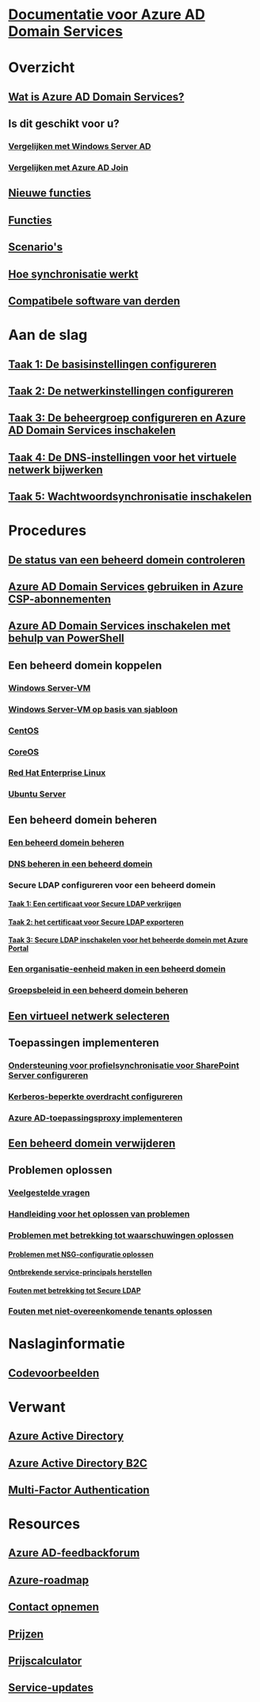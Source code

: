 # [Documentatie voor Azure AD Domain Services](index.md)

# Overzicht
## [Wat is Azure AD Domain Services?](active-directory-ds-overview.md)
## Is dit geschikt voor u?
### [Vergelijken met Windows Server AD](active-directory-ds-comparison.md)
### [Vergelijken met Azure AD Join](active-directory-ds-compare-with-azure-ad-join.md)
## [Nieuwe functies](https://azure.microsoft.com/updates/?product=active-directory-ds)
## [Functies](active-directory-ds-features.md)
## [Scenario's](active-directory-ds-scenarios.md)
## [Hoe synchronisatie werkt](active-directory-ds-synchronization.md)
## [Compatibele software van derden](active-directory-ds-compatible-software.md)

# Aan de slag
## [Taak 1: De basisinstellingen configureren](active-directory-ds-getting-started.md)
## [Taak 2: De netwerkinstellingen configureren](active-directory-ds-getting-started-network.md)
## [Taak 3: De beheergroep configureren en Azure AD Domain Services inschakelen](active-directory-ds-getting-started-admingroup.md)
## [Taak 4: De DNS-instellingen voor het virtuele netwerk bijwerken](active-directory-ds-getting-started-dns.md)
## [Taak 5: Wachtwoordsynchronisatie inschakelen](active-directory-ds-getting-started-password-sync.md)

# Procedures
## [De status van een beheerd domein controleren](active-directory-ds-check-health.md)
## [Azure AD Domain Services gebruiken in Azure CSP-abonnementen](active-directory-ds-csp.md)
## [Azure AD Domain Services inschakelen met behulp van PowerShell](active-directory-ds-enable-using-powershell.md)
## Een beheerd domein koppelen
### [Windows Server-VM](active-directory-ds-admin-guide-join-windows-vm-portal.md)
### [Windows Server-VM op basis van sjabloon](active-directory-ds-join-windows-vm-template.md)
### [CentOS](active-directory-ds-join-centos-linux-vm.md)
### [CoreOS](active-directory-ds-join-coreos-linux-vm.md)
### [Red Hat Enterprise Linux](active-directory-ds-join-rhel-linux-vm.md)
### [Ubuntu Server](active-directory-ds-join-ubuntu-linux-vm.md)
## Een beheerd domein beheren
### [Een beheerd domein beheren](active-directory-ds-admin-guide-administer-domain.md)
### [DNS beheren in een beheerd domein](active-directory-ds-admin-guide-administer-dns.md)

### Secure LDAP configureren voor een beheerd domein
#### [Taak 1: Een certificaat voor Secure LDAP verkrijgen](active-directory-ds-admin-guide-configure-secure-ldap.md)
#### [Taak 2: het certificaat voor Secure LDAP exporteren](active-directory-ds-admin-guide-configure-secure-ldap-export-pfx.md)
#### [Taak 3: Secure LDAP inschakelen voor het beheerde domein met Azure Portal](active-directory-ds-admin-guide-configure-secure-ldap-enable-ldaps.md)

### [Een organisatie-eenheid maken in een beheerd domein](active-directory-ds-admin-guide-create-ou.md)
### [Groepsbeleid in een beheerd domein beheren](active-directory-ds-admin-guide-administer-group-policy.md)
## [Een virtueel netwerk selecteren](active-directory-ds-networking.md)
## Toepassingen implementeren
### [Ondersteuning voor profielsynchronisatie voor SharePoint Server configureren](active-directory-ds-enable-sharepoint-profile-sync.md)
### [Kerberos-beperkte overdracht configureren](active-directory-ds-enable-kcd.md)
### [Azure AD-toepassingsproxy implementeren](active-directory-ds-deploy-azure-app-proxy.md)
## [Een beheerd domein verwijderen](active-directory-ds-disable-aadds.md)
## Problemen oplossen
### [Veelgestelde vragen](active-directory-ds-faqs.md)
### [Handleiding voor het oplossen van problemen](active-directory-ds-troubleshooting.md)
### [Problemen met betrekking tot waarschuwingen oplossen](active-directory-ds-troubleshoot-alerts.md)
#### [Problemen met NSG-configuratie oplossen](active-directory-ds-troubleshoot-nsg.md)
#### [Ontbrekende service-principals herstellen](active-directory-ds-troubleshoot-service-principals.md)
#### [Fouten met betrekking tot Secure LDAP](active-directory-ds-troubleshoot-ldaps.md)
### [Fouten met niet-overeenkomende tenants oplossen](active-directory-ds-mismatched-tenant-error.md)


# Naslaginformatie
## [Codevoorbeelden](https://azure.microsoft.com/en-us/resources/samples/?service=active-directory)

# Verwant
## [Azure Active Directory](../active-directory/active-directory-whatis.md)
## [Azure Active Directory B2C](../active-directory-b2c/active-directory-b2c-overview.md)
## [Multi-Factor Authentication](../multi-factor-authentication/multi-factor-authentication.md)

# Resources
## [Azure AD-feedbackforum](https://feedback.azure.com/forums/169401-azure-active-directory)
## [Azure-roadmap](https://azure.microsoft.com/roadmap/?category=security-identity)
## [Contact opnemen](active-directory-ds-contact-us.md)
## [Prijzen](https://azure.microsoft.com/pricing/details/active-directory-ds/)
## [Prijscalculator](https://azure.microsoft.com/pricing/calculator/)
## [Service-updates](https://azure.microsoft.com/updates/?product=active-directory-ds)
